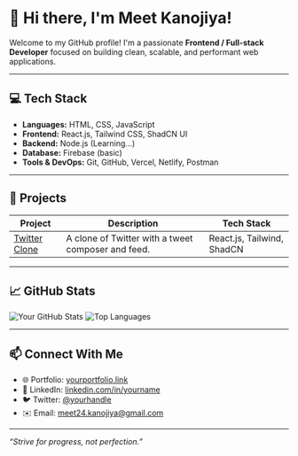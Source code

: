 # 👋 Hi there, I'm Meet Kanojiya!

Welcome to my GitHub profile! I'm a passionate **Frontend / Full-stack Developer** focused on building clean, scalable, and performant web applications.

---

## 💻 Tech Stack

- **Languages:** HTML, CSS, JavaScript
- **Frontend:** React.js, Tailwind CSS, ShadCN UI
- **Backend:** Node.js (Learning...)
- **Database:** Firebase (basic)
- **Tools & DevOps:** Git, GitHub, Vercel, Netlify, Postman

---

## 🚀 Projects

| Project | Description | Tech Stack |
|--------|-------------|------------|
| [Twitter Clone](https://github.com/Meet241105/X-clone) | A clone of Twitter with a tweet composer and feed. | React.js, Tailwind, ShadCN |

---

## 📈 GitHub Stats

![Your GitHub Stats](https://github-readme-stats.vercel.app/api?username=yourusername&show_icons=true&theme=radical)
![Top Languages](https://github-readme-stats.vercel.app/api/top-langs/?username=yourusername&layout=compact&theme=radical)

---

## 📫 Connect With Me

- 🌐 Portfolio: [yourportfolio.link](https://yourportfolio.link)
- 💼 LinkedIn: [linkedin.com/in/yourname](https://www.linkedin.com/in/meet-k-620115229/)
- 🐦 Twitter: [@yourhandle](https://x.com/meet_2405)
- ✉️ Email: meet24.kanojiya@gmail.com

---

_“Strive for progress, not perfection.”_

